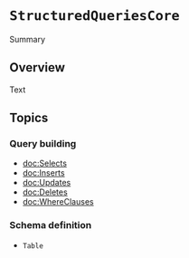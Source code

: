# ``StructuredQueriesCore``

<!--@START_MENU_TOKEN@-->Summary<!--@END_MENU_TOKEN@-->

## Overview

<!--@START_MENU_TOKEN@-->Text<!--@END_MENU_TOKEN@-->

## Topics

### Query building

- <doc:Selects>
- <doc:Inserts>
- <doc:Updates>
- <doc:Deletes>
- <doc:WhereClauses>

### Schema definition

- ``Table``
